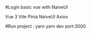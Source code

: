 #Login basic vue with NaiveUI

 Vue 3
 Vite
 Pinia
 NaiveUI
 Axios


#Run project : 
 yarn
 yarn dev
 port:3000

